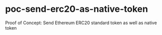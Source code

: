 # poc-send-erc20-as-native-token
Proof of Concept: Send Ethereum ERC20 standard token as well as native token
